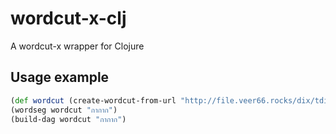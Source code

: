 # wordcut-x-clj
A wordcut-x wrapper for Clojure

## Usage example

````Clojure
(def wordcut (create-wordcut-from-url "http://file.veer66.rocks/dix/tdict-std.txt"))
(wordseg wordcut "กากาก")
(build-dag wordcut "กากาก")
````

